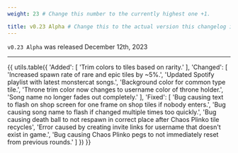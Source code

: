 ```yaml
---
weight: 23 # Change this number to the currently highest one +1.

title: v0.23 Alpha # Change this to the actual version this changelog is about.
---
```


`v0.23 Alpha` was released December 12th, 2023

----

{{ utils.table({
    'Added': [
        'Trim colors to tiles based on rarity.'
    ],
    'Changed': [
        'Increased spawn rate of rare and epic tiles by ~5%.',
        'Updated Spotify playlist with latest monstercat songs.',
        'Background color for common type tile.',
        'Throne trim color now changes to username color of throne holder.',
        'Song name no longer fades out completely.'
    ],
    'Fixed': [
        'Bug causing text to flash on shop screen for one frame on shop tiles if nobody enters.',
        'Bug causing song name to flash if changed multiple times too quickly.',
        'Bug causing death ball to not respawn in correct place after Chaos Plinko tile recycles',
        'Error caused by creating invite links for username that doesn\'t exist in game.',
        'Bug causing Chaos Plinko pegs to not immediately reset from previous rounds.'
    ]
}) }}